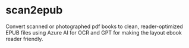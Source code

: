 # scan2epub
Convert scanned or photographed pdf books to clean, reader-optimized EPUB files using Azure AI for OCR and GPT for making the layout ebook reader friendly.
